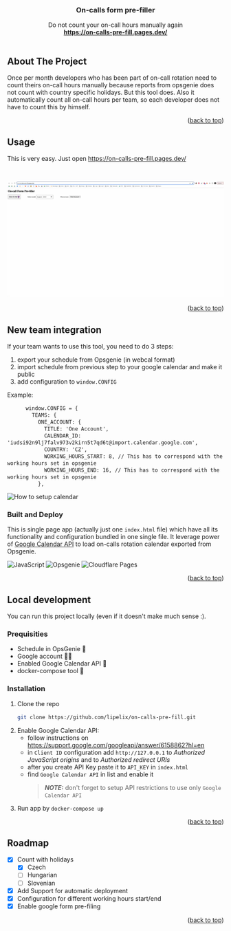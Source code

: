 <div id="top"></div>

<!-- PROJECT LOGO -->
<br />
<div align="center">

  <h3 align="center">On-calls form pre-filler</h3>

  <p align="center">
    Do not count your on-call hours manually again
    <br />
    <a href="https://on-calls-pre-fill.pages.dev/"><strong>https://on-calls-pre-fill.pages.dev/</strong></a>
    <br />
    <br />
  </p>
</div>


<!-- ABOUT THE PROJECT -->
## About The Project

<!-- [![Product Name Screen Shot][product-screenshot]](assets/app-screen.png) -->

Once per month developers who has been part of on-call rotation need to count theirs on-call hours manually because reports from opsgenie does not count with country specific holidays. But this tool does. Also it automatically count all on-call hours per team, so each developer does not have to count this by himself.

<p align="right">(<a href="#top">back to top</a>)</p>

<!-- USAGE EXAMPLES -->
## Usage

This is very easy. Just open https://on-calls-pre-fill.pages.dev/

<br />

![Showcase](assets/on-calls-prefiller.gif)

<p align="right">(<a href="#top">back to top</a>)</p>

## New team integration

If your team wants to use this tool, you need to do 3 steps:

1. export your schedule from Opsgenie (in webcal format)
1. import schedule from previous step to your google calendar and make it public
1. add configuration to `window.CONFIG`

Example:
```
      window.CONFIG = {
        TEAMS: {
          ONE_ACCOUNT: {
            TITLE: 'One Account',
            CALENDAR_ID: 'iudsi92n9lj7falv973v2kirn5t7qd6t@import.calendar.google.com',
            COUNTRY: 'CZ',
            WORKING_HOURS_START: 8, // This has to correspond with the working hours set in opsgenie
            WORKING_HOURS_END: 16, // This has to correspond with the working hours set in opsgenie
          },
```

![How to setup calendar](assets/schedule-to-calendar-id.gif)

### Built and Deploy

This is single page app (actually just one `index.html` file) which have all its functionality and configuration bundled in one single file. It leverage power of [Google Calendar API](https://developers.google.com/calendar/api/) to load on-calls rotation calendar exported from Opsgenie.

![JavaScript](https://img.shields.io/static/v1?style=for-the-badge&message=JavaScript&color=222222&logo=JavaScript&logoColor=F7DF1E&label=)
![Opsgenie](https://img.shields.io/static/v1?style=for-the-badge&message=Opsgenie&color=172B4D&logo=Opsgenie&logoColor=FFFFFF&label=)
![Cloudflare Pages](https://img.shields.io/static/v1?style=for-the-badge&message=Cloudflare+Pages&color=F38020&logo=Cloudflare+Pages&logoColor=FFFFFF&label=)

<p align="right">(<a href="#top">back to top</a>)</p>


<!-- LOCAL DEVELOPMENT -->
## Local development

You can run this project locally (even if it doesn't make much sense :).

### Prequisities

* Schedule in OpsGenie 📆
* Google account 🧔‍♂️
* Enabled Google Calendar API 🔑
* docker-compose tool 🧰

### Installation

1. Clone the repo
   ```sh
   git clone https://github.com/lipelix/on-calls-pre-fill.git
1. Enable Google Calendar API:
    - follow instructions on https://support.google.com/googleapi/answer/6158862?hl=en
    - in `Client ID` configuration add `http://127.0.0.1` to _Authorized JavaScript origins_ and to _Authorized redirect URIs_
    - after you create API Key paste it to `API_KEY` in `index.html`
    - find `Google Calendar API` in list and enable it
        > **_NOTE:_** don't forget to setup API restrictions to use only `Google Calendar API`
1. Run app by `docker-compose up`

<p align="right">(<a href="#top">back to top</a>)</p>


<!-- ROADMAP -->
## Roadmap

- [x] Count with holidays
  - [x] Czech
  - [ ] Hungarian
  - [ ] Slovenian
- [x] Add Support for automatic deployment
- [x] Configuration for different working hours start/end
- [x] Enable google form pre-filing

<p align="right">(<a href="#top">back to top</a>)</p>